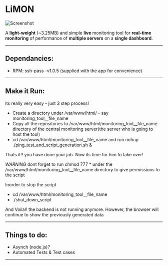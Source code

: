 # LiMON #

![Screenshot](https://bitbucket.org/repo/XLKEzR/images/641155708-Dashboard%20ScreenShot.JPG)

A **light-weight** (~3.25MB) and simple **live** monitoring tool for **real-time monitoring** of performance of **multiple servers** on a **single dashboard**.

------

## Dependancies: ##

- RPM: ssh-pass -v1.0.5 (supplied with the app for convenience)

-------

## Make it Run: ##

its really very easy - just 3 step process!

 - Create a directory under /var/www/html/ - say monitoring_tool__file_name
 - Copy all the repositories to /var/www/html/monitoring_tool__file_name directory of the central monitoring server(the server who is going to host the tool)
 - cd  /var/www/html/monitoring_tool__file_name and run nohup ./ping_test_and_script_generation.sh &

Thats it!! you have done your job. Now its time for him to take over!

*WARNING*
dont forget to run chmod 777 * under the /var/www/html/monitoring_tool__file_name directory to give permissions to the script
 
Inorder to stop the script

 - cd /var/www/html/monitoring_tool__file_name
 - ./shut_down_script

 And Voila!! the backend is not running anymore. However, the browser will continue to show the previously generated data

---------

## Things to do: ##

- Asynch (node.js)?
- Automated Tests & Test cases

---------